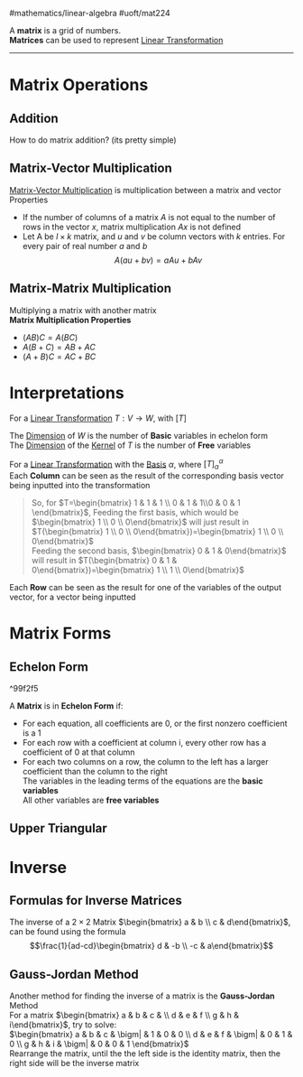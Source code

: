 #mathematics/linear-algebra #uoft/mat224 

A **matrix** is a grid of numbers.  
**Matrices** can be used to represent [Linear Transformation](../MAT223%20Notes/Linear%20Transformation.md)

---

# Matrix Operations
## Addition
How to do matrix addition? (its pretty simple)

## Matrix-Vector Multiplication
[Matrix-Vector Multiplication](../MAT223%20Notes/Matrix-Vector%20Multiplication.md) is multiplication between a matrix and vector  
Properties
- If the number of columns of a matrix $A$ is not equal to the number of rows in the vector $x$, matrix multiplication $Ax$ is not defined
- Let A be $l\times k$ matrix, and $u$ and $v$ be column vectors with $k$ entries. For every pair of real number $a$ and $b$ $$A(au+bv)=aAu+bAv$$
## Matrix-Matrix Multiplication
Multiplying a matrix with another matrix  
**Matrix Multiplication Properties**
- $(AB)C=A(BC)$
- $A(B+C)=AB+AC$
- $(A+B)C=AC+BC$

# Interpretations
For a [Linear Transformation](../MAT223%20Notes/Linear%20Transformation.md) $T:V\rightarrow W$, with $[T]$

The [Dimension](../MAT223%20Notes/Dimension.md) of $W$ is the number of **Basic** variables in echelon form  
The [Dimension](../MAT223%20Notes/Dimension.md) of the [Kernel](Kernel.md) of $T$ is the number of **Free** variables

For a [Linear Transformation](../MAT223%20Notes/Linear%20Transformation.md) with the [Basis](../MAT223%20Notes/Base.md) $\alpha$, where $[T]_{\alpha}^{\alpha}$  
Each **Column** can be seen as the result of the corresponding basis vector being inputted into the transformation

> So, for $T=\begin{bmatrix} 1 & 1 & 1 \\ 0 & 1 &  1\\0 & 0 & 1 \end{bmatrix}$, Feeding the first basis, which would be $\begin{bmatrix} 1 \\ 0 \\ 0\end{bmatrix}$ will just result in $T(\begin{bmatrix} 1 \\ 0 \\ 0\end{bmatrix})=\begin{bmatrix} 1 \\ 0 \\ 0\end{bmatrix}$  
> Feeding the second basis, $\begin{bmatrix} 0 & 1 & 0\end{bmatrix}$ will result in $T(\begin{bmatrix} 0 & 1 & 0\end{bmatrix})=\begin{bmatrix} 1 \\ 1 \\ 0\end{bmatrix}$

Each **Row** can be seen as the result for one of the variables of the output vector, for a vector being inputted

# Matrix Forms
## Echelon Form
^99f2f5

A **Matrix** is in **Echelon Form** if:
- For each equation, all coefficients are 0, or the first nonzero coefficient is a 1
- For each row with a coefficient at column i, every other row has a coefficient of 0 at that column
- For each two columns on a row, the column to the left has a larger coefficient than the column to the right  
	The variables in the leading terms of the equations are the **basic variables**  
	All other variables are **free variables**

## Upper Triangular

# Inverse
## Formulas for Inverse Matrices

The inverse of a $2\times 2$ Matrix $\begin{bmatrix} a & b \\ c & d\end{bmatrix}$, can be found using the formula $$\frac{1}{ad-cd}\begin{bmatrix} d & -b \\ -c & a\end{bmatrix}$$
## Gauss-Jordan Method

Another method for finding the inverse of a matrix is the **Gauss-Jordan** Method  
For a matrix $\begin{bmatrix} a & b & c & \\ d & e & f  \\ g & h & i\end{bmatrix}$, try to solve:  
	$\begin{bmatrix} a & b & c & \bigm| & 1 & 0 & 0 \\ d & e & f & \bigm| & 0 & 1 & 0 \\ g & h & i & \bigm| & 0 & 0 & 1 \end{bmatrix}$  
	Rearrange the matrix, until the the left side is the identity matrix, then the right side will be the inverse matrix



